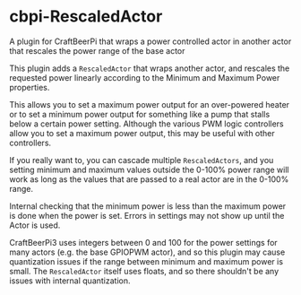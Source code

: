 # cbpi-RescaledActor
A plugin for CraftBeerPi that wraps a power controlled actor in another actor that rescales the power range of the base actor

This plugin adds a ``RescaledActor`` that wraps another actor, and rescales the requested power
linearly according to the Minimum and Maximum Power properties.

This allows you to set a maximum power output for an over-powered heater
or to set a minimum power output for something like a pump that stalls below
a certain power setting.  Although the various PWM logic controllers allow you to
set a maximum power output, this may be useful with other controllers.

If you really want to, you can cascade multiple ``RescaledActors``, and you setting
minimum and maximum values outside the 0-100% power range will work as long as
the values that are passed to a real actor are in the 0-100% range.

Internal checking that the minimum power is less than the maximum power is done
when the power is set. Errors in settings may not show up until the Actor is
used.

CraftBeerPi3 uses integers between 0 and 100 for the power settings for
many actors (e.g. the base GPIOPWM actor), and so this plugin may cause quantization
issues if the range between minimum and maximum power is small.  The ``RescaledActor``
itself uses floats, and so there shouldn't be any issues with internal quantization.
